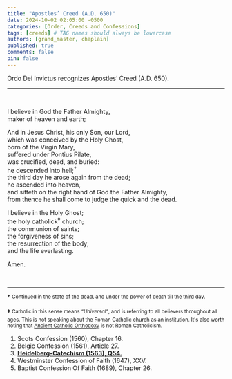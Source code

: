 ```yaml
---
title: "Apostles’ Creed (A.D. 650)"
date: 2024-10-02 02:05:00 -0500
categories: [Order, Creeds and Confessions]
tags: [creeds] # TAG names should always be lowercase
authors: [grand_master, chaplain]
published: true
comments: false
pin: false
---
```


Ordo Dei Invictus recognizes Apostles’ Creed (A.D. 650).

---

<br>

I believe in God the Father Almighty,<br>
maker of heaven and earth;<br>

And in Jesus Christ, his only Son, our Lord,<br>
which was conceived by the Holy Ghost,<br>
born of the Virgin Mary,<br>
suffered under Pontius Pilate,<br>
was crucified, dead, and buried:<br>
he descended into hell;<sup style="font-weight:bold;">†</sup><br>
the third day he arose again from the dead;<br>
he ascended into heaven,<br>
and sitteth on the right hand of God the Father Almighty,<br>
from thence he shall come to judge the quick and the dead.<br>

I believe in the Holy Ghost;<br>
the holy catholick<sup style="font-weight:bold;">‡</sup> church;<br>
the communion of saints;<br>
the forgiveness of sins;<br>
the resurrection of the body;<br>
and the life everlasting.

Amen.

<br>

---

<sup style="font-weight:bold;">†</sup> <sup> Continued in the state of the dead, and under the power of death till the third day.</sup>

<sup style="font-weight:bold;">‡</sup> <sup>Catholic in this sense means *&ldquo;Universal&rdquo;*, and is referring to all believers throughout all ages. This is not speaking about the Roman Catholic church as an institution. It's also worth noting that [Ancient Catholic Orthodoxy](https://www.crossway.org/articles/10-things-you-should-know-about-reformed-theology-2/) is not Roman Catholicism.</sup>

1. Scots Confession (1560), Chapter 16.
2. Belgic Confession (1561), Article 27.
3. [**Heidelberg-Catechism (1563), Q54.**](https://deiinvictus.com/posts/heidelberg-catechism-1563/#Q54)
4. Westminster Confession of Faith (1647), XXV.
5. Baptist Confession Of Faith (1689), Chapter 26.

<script>
    var refTagger = {
        settings: {
            bibleVersion: 'ESV',
            tooltipStyle: 'dark'
        }
    };

    (function(d, t) {
        var n=d.querySelector('[nonce]');
        refTagger.settings.nonce = n && (n.nonce||n.getAttribute('nonce'));
        var g = d.createElement(t), s = d.getElementsByTagName(t)[0];
        g.src = 'https://api.reftagger.com/v2/RefTagger.js';
        g.nonce = refTagger.settings.nonce;
        s.parentNode.insertBefore(g, s);
    }(document, 'script'));
</script>
